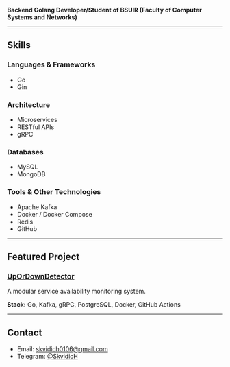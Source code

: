 **Backend Golang Developer/Student of BSUIR (Faculty of Computer Systems and Networks)**

---
## Skills

### Languages & Frameworks
- Go  
- Gin

### Architecture
- Microservices  
- RESTful APIs  
- gRPC

### Databases
- MySQL  
- MongoDB

### Tools & Other Technologies
- Apache Kafka  
- Docker / Docker Compose  
- Redis  
- GitHub

---

## Featured Project

### [UpOrDownDetector](https://github.com/Skvidich/UpOrDownDetector.git)  
A modular service availability monitoring system.

**Stack:** Go, Kafka, gRPC, PostgreSQL, Docker, GitHub Actions

---

## Contact

- Email: skvidich0106@gmail.com  
- Telegram: [@SkvidicH](https://t.me/SkvidicH)
